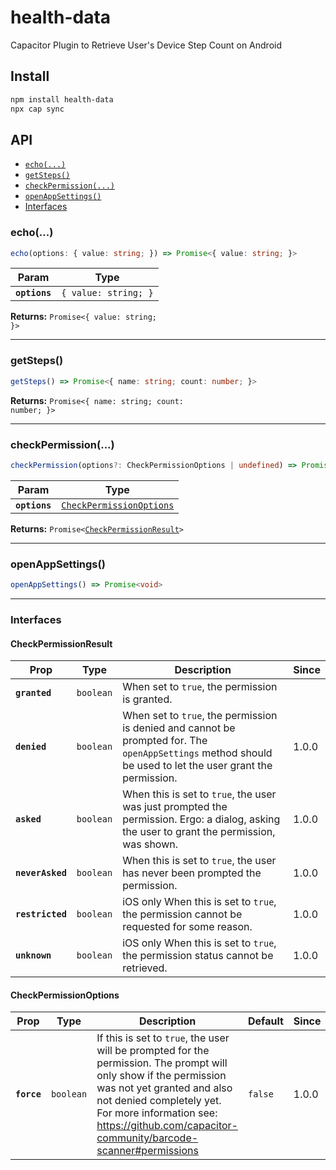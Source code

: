 # health-data

Capacitor Plugin to Retrieve User's Device Step Count on Android

## Install

```bash
npm install health-data
npx cap sync
```

## API

<docgen-index>

* [`echo(...)`](#echo)
* [`getSteps()`](#getsteps)
* [`checkPermission(...)`](#checkpermission)
* [`openAppSettings()`](#openappsettings)
* [Interfaces](#interfaces)

</docgen-index>

<docgen-api>
<!--Update the source file JSDoc comments and rerun docgen to update the docs below-->

### echo(...)

```typescript
echo(options: { value: string; }) => Promise<{ value: string; }>
```

| Param         | Type                            |
| ------------- | ------------------------------- |
| **`options`** | <code>{ value: string; }</code> |

**Returns:** <code>Promise&lt;{ value: string; }&gt;</code>

--------------------


### getSteps()

```typescript
getSteps() => Promise<{ name: string; count: number; }>
```

**Returns:** <code>Promise&lt;{ name: string; count: number; }&gt;</code>

--------------------


### checkPermission(...)

```typescript
checkPermission(options?: CheckPermissionOptions | undefined) => Promise<CheckPermissionResult>
```

| Param         | Type                                                                      |
| ------------- | ------------------------------------------------------------------------- |
| **`options`** | <code><a href="#checkpermissionoptions">CheckPermissionOptions</a></code> |

**Returns:** <code>Promise&lt;<a href="#checkpermissionresult">CheckPermissionResult</a>&gt;</code>

--------------------


### openAppSettings()

```typescript
openAppSettings() => Promise<void>
```

--------------------


### Interfaces


#### CheckPermissionResult

| Prop             | Type                 | Description                                                                                                                                                | Since |
| ---------------- | -------------------- | ---------------------------------------------------------------------------------------------------------------------------------------------------------- | ----- |
| **`granted`**    | <code>boolean</code> | When set to `true`, the permission is granted.                                                                                                             |       |
| **`denied`**     | <code>boolean</code> | When set to `true`, the permission is denied and cannot be prompted for. The `openAppSettings` method should be used to let the user grant the permission. | 1.0.0 |
| **`asked`**      | <code>boolean</code> | When this is set to `true`, the user was just prompted the permission. Ergo: a dialog, asking the user to grant the permission, was shown.                 | 1.0.0 |
| **`neverAsked`** | <code>boolean</code> | When this is set to `true`, the user has never been prompted the permission.                                                                               | 1.0.0 |
| **`restricted`** | <code>boolean</code> | iOS only When this is set to `true`, the permission cannot be requested for some reason.                                                                   | 1.0.0 |
| **`unknown`**    | <code>boolean</code> | iOS only When this is set to `true`, the permission status cannot be retrieved.                                                                            | 1.0.0 |


#### CheckPermissionOptions

| Prop        | Type                 | Description                                                                                                                                                                                                                                                              | Default            | Since |
| ----------- | -------------------- | ------------------------------------------------------------------------------------------------------------------------------------------------------------------------------------------------------------------------------------------------------------------------ | ------------------ | ----- |
| **`force`** | <code>boolean</code> | If this is set to `true`, the user will be prompted for the permission. The prompt will only show if the permission was not yet granted and also not denied completely yet. For more information see: https://github.com/capacitor-community/barcode-scanner#permissions | <code>false</code> | 1.0.0 |

</docgen-api>
